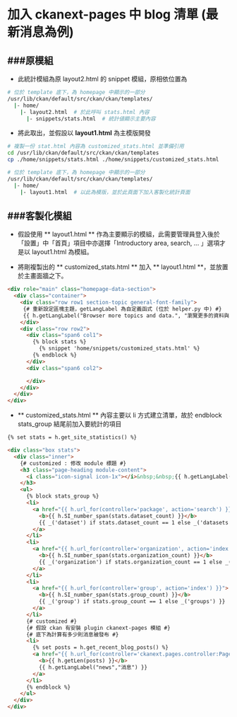 # 加入 ckanext-pages 中 blog 清單 (最新消息為例)

<script type="text/javascript" src="../js/general.js"></script>

###原模組
---

* 此統計模組為原 layout2.html 的 snippet 模組，原相依位置為

```bash
# 位於 template 底下，為 homepage 中顯示的一部分
/usr/lib/ckan/default/src/ckan/ckan/templates/
  |- home/
    |- layout2.html  # 於此呼叫 stats.html 內容
      |- snippets/stats.html  # 統計値顯示主要內容
```

* 將此取出，並假設以 **layout1.html** 為主模版開發

```bash
# 複製一份 stat.html 內容為 customized_stats.html 並準備引用
cd /usr/lib/ckan/default/src/ckan/ckan/templates
cp ./home/snippets/stats.html ./home/snippets/customized_stats.html

# 位於 template 底下，為 homepage 中顯示的一部分
/usr/lib/ckan/default/src/ckan/ckan/templates/
  |- home/
    |- layout1.html  # 以此為模版，並於此頁面下加入客製化統計頁面
```

###客製化模組
---

* 假設使用 ** layout1.html ** 作為主要顯示的模組，此需要管理員登入後於「設置」中「首頁」項目中亦選擇「Introductory area, search, ... 」選項才是以 layout1.html 為模組。

* 將剛複製出的 ** customized_stats.html ** 加入 ** layout1.html **，並放置於主畫面牆之下。

```html
<div role="main" class="homepage-data-section">
  <div class="container">
    <div class="row row1 section-topic general-font-family">
     {# 重新設定區塊主題，getLangLabel 為自定義函式 (位於 helper.py 中) #}
     {{ h.getLangLabel("Browser more topics and data.", "瀏覽更多的資料與內容") }}
    </div>
    <div class="row row2">
      <div class="span6 col1">
        {% block stats %}
          {% snippet 'home/snippets/customized_stats.html' %}
        {% endblock %}
      </div>
      <div class="span6 col2">

      </div>
    </div>
  </div>
</div>
```

* ** customized_stats.html ** 內容主要以 li 方式建立清單，故於 endblock stats_group 結尾前加入要統計的項目

```html
{% set stats = h.get_site_statistics() %}

<div class="box stats">
  <div class="inner">
    {# customized : 修改 module 標題 #}
    <h3 class="page-heading module-content">
      <i class="icon-signal icon-1x"></i>&nbsp;&nbsp;{{ h.getLangLabel("Statistics","統計資訊") }}
    </h3>
    <ul>
      {% block stats_group %}
      <li>
        <a href="{{ h.url_for(controller='package', action='search') }}">
          <b>{{ h.SI_number_span(stats.dataset_count) }}</b>
          {{ _('dataset') if stats.dataset_count == 1 else _('datasets') }}
        </a>
      </li>
      <li>
        <a href="{{ h.url_for(controller='organization', action='index') }}">
          <b>{{ h.SI_number_span(stats.organization_count) }}</b>
          {{ _('organization') if stats.organization_count == 1 else _('organizations') }}
        </a>
      </li>
      <li>
        <a href="{{ h.url_for(controller='group', action='index') }}">
          <b>{{ h.SI_number_span(stats.group_count) }}</b>
          {{ _('group') if stats.group_count == 1 else _('groups') }}
        </a>
      </li>
      {# customized #}
      {# 假設 ckan 有安裝 plugin ckanext-pages 模組 #}
      {# 底下為計算有多少則消息被發布 #}
      <li>
        {% set posts = h.get_recent_blog_posts() %}
        <a href="{{ h.url_for(controller='ckanext.pages.controller:PagesController', action='blog_show', page='') }}">
          <b>{{ h.getLen(posts) }}</b>
          {{ h.getLangLabel("news","消息") }}
        </a>
      </li>
      {% endblock %}
    </ul>
  </div>
</div>
```
